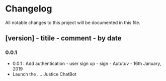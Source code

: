 # Changelog

All notable changes to this project will be documented in this file.

## [version] - titile - comment - by  date
### 0.0.1
- 0.0.1 :  Add authentication  - user sign up - sign - Aututuv - 16th January, 2019
- Launch the .... Justice ChatBot
